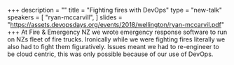 +++
description = ""
title = "Fighting fires with DevOps"
type = "new-talk"
speakers = [
        "ryan-mccarvill",
]
slides = "https://assets.devopsdays.org/events/2018/wellington/ryan-mccarvil.pdf"
+++
At Fire & Emergency NZ we wrote emergency response software to run on NZs fleet of fire trucks. Ironically while we were fighting fires literally we also had to fight them figuratively. Issues meant we had to re-engineer to be cloud centric, this was only possible because of our use of DevOps.